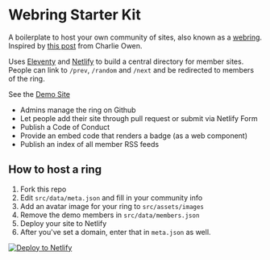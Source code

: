 # Webring Starter Kit

A boilerplate to host your own community of sites, also known as a [webring](https://en.wikipedia.org/wiki/Webring).  
Inspired by [this post](https://www.sonniesedge.net/posts/webrings) from Charlie Owen.

Uses [Eleventy](https://www.11ty.io) and [Netlify](https://www.netlify.com/) to build a central directory for member sites. People can link to `/prev`, `/random` and `/next` and be redirected to members of the ring.

See the [Demo Site](https://webringdemo.netlify.com)

* Admins manage the ring on Github
* Let people add their site through pull request or submit via Netlify Form
* Publish a Code of Conduct
* Provide an embed code that renders a badge (as a web component)
* Publish an index of all member RSS feeds

## How to host a ring

1. Fork this repo
2. Edit `src/data/meta.json` and fill in your community info
3. Add an avatar image for your ring to `src/assets/images`
4. Remove the demo members in `src/data/members.json`
5. Deploy your site to Netlify
6. After you've set a domain, enter that in `meta.json` as well.

[![Deploy to Netlify](https://www.netlify.com/img/deploy/button.svg)](https://app.netlify.com/start/deploy?repository=https://github.com/maxboeck/webring)
